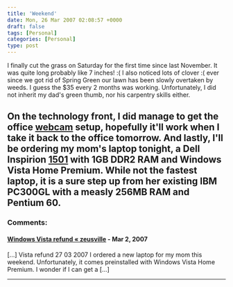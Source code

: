 ```yaml
---
title: 'Weekend'
date: Mon, 26 Mar 2007 02:08:57 +0000
draft: false
tags: [Personal]
categories: [Personal]
type: post
---
```


I finally cut the grass on Saturday for the first time since last November. It was quite long probably like 7 inches! :( I also noticed lots of clover :( ever since we got rid of Spring Green our lawn has been slowly overtaken by weeds. I guess the $35 every 2 months was working. Unfortunately, I did not inherit my dad's green thumb, nor his carpentry skills either.

On the technology front, I did manage to get the office [webcam](http://www.axis.com/products/cam_207mw/) setup, hopefully it'll work when I take it back to the office tomorrow. And lastly, I'll be ordering my mom's laptop tonight, a Dell Inspirion [1501](http://http://www.dell.com/content/products/productdetails.aspx/inspn_1501?c=us&cs=19&l=en&s=dhs) with 1GB DDR2 RAM and Windows Vista Home Premium. While not the fastest laptop, it is a sure step up from her existing IBM PC300GL with a measly 256MB RAM and Pentium 60.
---
### Comments:
#### [Windows Vista refund &laquo; zeusville](http://zeusville.wordpress.com/2007/03/27/windows-vista-refund/ "") - <time datetime="2007-03-27 11:21:18">Mar 2, 2007</time>

\[...\] Vista refund 27 03 2007 I ordered a new laptop for my mom this weekend. Unfortunately, it comes preinstalled with Windows Vista Home Premium. I wonder if I can get a \[...\]
<hr />

